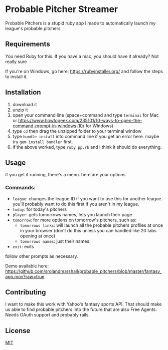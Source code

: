 # Probable Pitcher Streamer

Probable Pitchers is a stupid ruby app I made to automatically launch my league's probable pitchers

## Requirements

You need Ruby for this. If you have a mac, you should have it already? Not really sure

If you're on Windows, go here: https://rubyinstaller.org/ and follow the steps to install it.

## Installation

1. download it
1. unzip it
1. open your command line (space+command and type `terminal` for Mac or https://www.howtogeek.com/235101/10-ways-to-open-the-command-prompt-in-windows-10/ for Windows)
1. type `cd` then drag the unzipped folder to your terminal window
1. type `bundle install` into command line if you get an error here. maybe try `gem install bundler` first.
1. if the above worked, type `ruby pp.rb` and i think it should do everything.

## Usage
if you get it running, there's a menu. here are your options

### Commands:
* `league`: changes the league ID if you want to use this for another league. you'll probably want to do this first if you aren't in my league.
* `today`: for today's pitchers
* `player`: gets tomorrows names, lets you launch their page
* `tomorrow`: for more options on tomorrow's pitchers, such as:
    * `tomorrows links`: will launch all the probable pitchers profiles at once in your browser (don't do this unless you can handled like 20 tabs opening at once)
    * `tomorrows names`: just their names
* `exit`: exits

follow other prompts as necessary.

Demo available here: https://github.com/srolandmarshall/probable_pitchers/blob/master/fantasy_app.mov?raw=true

## Contributing

I want to make this work with Yahoo's fantasy sports API. That should make us able to find probable pitchers into the future that are also Free Agents. Needs OAuth support and probably rails.

## License
[MIT](https://choosealicense.com/licenses/mit/)
